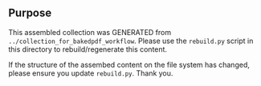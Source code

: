 ## Purpose

This assembled collection was GENERATED from `../collection_for_bakedpdf_workflow`. Please use the `rebuild.py` script in this directory to rebuild/regenerate this content.

If the structure of the assembed content on the file system has changed, please ensure you update `rebuild.py`. Thank you.
